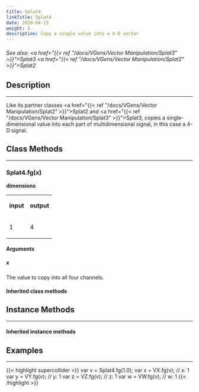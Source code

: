 ```yaml
---
title: Splat4
linkTitle: Splat4
date: 2020-04-15
weight: 5
description: Copy a single value into a 4-D vector
---
```

<!-- generated file, please edit the original .schelp file(in the Scintillator repository) and then run schelpToMarkDown.scdscript to regenerate. -->
###### See also: <a href="{{< ref "/docs/VGens/Vector Manipulation/Splat3" >}}">Splat3</a> <a href="{{< ref "/docs/VGens/Vector Manipulation/Splat2" >}}">Splat2</a> 



## Description
---



Like its partner classes <a href="{{< ref "/docs/VGens/Vector Manipulation/Splat2" >}}">Splat2</a> and <a href="{{< ref "/docs/VGens/Vector Manipulation/Splat3" >}}">Splat3</a>, copies a single-dimensional value into each part of multidimensional signal, in this case a 4-D signal.



## Class Methods
---



### Splat4.fg(x)



<strong>dimensions</strong>


<table>
<tr><td>

<strong>input</strong>

</td><td>

<strong>output</strong>

</td></tr>
<tr><td>

1

</td><td>

4

</td></tr>

</table>


#### Arguments

##### x



The value to copy into all four channels.





#### Inherited class methods



## Instance Methods
---



#### Inherited instance methods



## Examples
---



{{< highlight supercollider >}}
var v = Splat4.fg(1.0);
var x = VX.fg(v); // x: 1
var y = VY.fg(v); // y: 1
var z = VZ.fg(v); // z: 1
var w = VW.fg(v); // w: 1
{{< /highlight >}}





